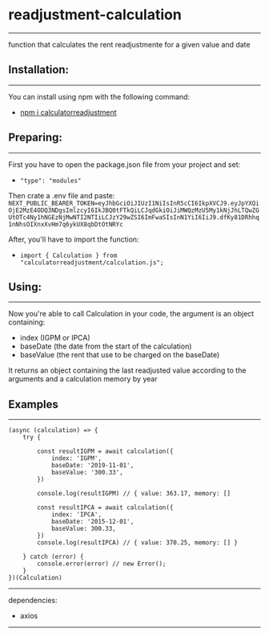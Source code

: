 # readjustment-calculation
-----------------------------------------------------------------

function that calculates the rent readjustmente for a given value and date

## Installation:
-----------------------------------------------------------------

You can install using npm with the following command:
- [npm i calculatorreadjustment](https://www.npmjs.com/package/calculatorreadjustment)

## Preparing:
-----------------------------------------------------------------

First you have to open the package.json file from your project and set:
- ` "type": "modules" `

Then crate a .env file and paste:
``` NEXT_PUBLIC_BEARER_TOKEN=eyJhbGciOiJIUzI1NiIsInR5cCI6IkpXVCJ9.eyJpYXQiOjE2MzE4ODQ3NDgsImlzcyI6IkJBQ0tFTkQiLCJqdGkiOiJiMWQzMzU5My1kNjJhLTQwZGUtOTc4Ny1hNGEzNjMwNTI2NTIiLCJzY29wZSI6ImFwaSIsInN1YiI6IiJ9.dfKy81DRhhq1nNhsOIXnxXvHm7q6ykUX8qbDtOtNRYc ```

After, you'll have to import the function:

- ```import { Calculation } from "calculatorreadjustment/calculation.js";```

## Using:
-----------------------------------------------------------------
Now you're able to call Calculation in your code, the argument is an object containing:
- index (IGPM or IPCA)
- baseDate (the date from the start of the calculation)
- baseValue (the rent that use to be charged on the baseDate)

It returns an object containing the last readjusted value 
according to the arguments and a calculation memory by year

## Examples
-----------------------------------------------------------------

```
(async (calculation) => {
    try {

        const resultIGPM = await calculation({
            index: 'IGPM',
            baseDate: '2019-11-01',
            baseValue: '300.33',
        })
        
        console.log(resultIGPM) // { value: 363.17, memory: []

        const resultIPCA = await calculation({
            index: 'IPCA',
            baseDate: '2015-12-01',
            baseValue: 300.33,
        })
        console.log(resultIPCA) // { value: 370.25, memory: [] }

    } catch (error) {
        console.error(error) // new Error();
    }
})(Calculation)
```


-----------------------------------------------------------------
dependencies: 
- axios
-----------------------------------------------------------------
